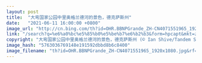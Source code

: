 ```yaml
---
layout: post
title:  "大弯国家公园中里奥格兰德河的景色，德克萨斯州"
date:   "2021-06-11 16:00:00 +0800"
image_url: "http://cn.bing.com/th?id=OHR.BBNPGrande_ZH-CN4071551965_1920x1080.jpg&rf=LaDigue_1920x1080.jpg&pid=hp"
link: "/search?q=%e6%a0%bc%e5%85%b0%e5%be%b7%e6%b2%b3&form=hpcapt&mkt=zh-cn"
copyright: "大弯国家公园中里奥格兰德河的景色，德克萨斯州 (© Ian Shive/Tandem Stills + Motion)"
image_hash: "5763036769148e191592dbbd8b6c8400"
image_filename: "th?id=OHR.BBNPGrande_ZH-CN4071551965_1920x1080.jpg&rf=LaDigue_1920x1080.jpg&pid=hp"
---
```

